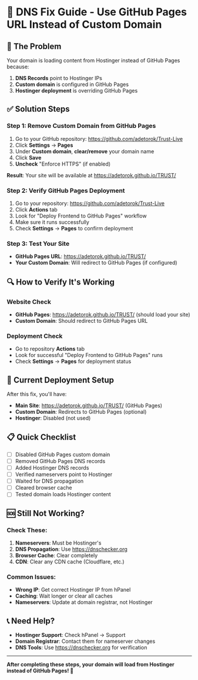 # 🔧 DNS Fix Guide - Use GitHub Pages URL Instead of Custom Domain

## 🚨 **The Problem**
Your domain is loading content from Hostinger instead of GitHub Pages because:
1. **DNS Records** point to Hostinger IPs
2. **Custom domain** is configured in GitHub Pages
3. **Hostinger deployment** is overriding GitHub Pages

## ✅ **Solution Steps**

### **Step 1: Remove Custom Domain from GitHub Pages**

1. Go to your GitHub repository: https://github.com/adetorok/Trust-Live
2. Click **Settings** → **Pages**
3. Under **Custom domain**, **clear/remove** your domain name
4. Click **Save**
5. **Uncheck** "Enforce HTTPS" (if enabled)

**Result**: Your site will be available at https://adetorok.github.io/TRUST/

### **Step 2: Verify GitHub Pages Deployment**

1. Go to your repository: https://github.com/adetorok/Trust-Live
2. Click **Actions** tab
3. Look for "Deploy Frontend to GitHub Pages" workflow
4. Make sure it runs successfully
5. Check **Settings** → **Pages** to confirm deployment

### **Step 3: Test Your Site**

- **GitHub Pages URL**: https://adetorok.github.io/TRUST/
- **Your Custom Domain**: Will redirect to GitHub Pages (if configured)

## 🔍 **How to Verify It's Working**

### **Website Check**
- **GitHub Pages**: https://adetorok.github.io/TRUST/ (should load your site)
- **Custom Domain**: Should redirect to GitHub Pages URL

### **Deployment Check**
- Go to repository **Actions** tab
- Look for successful "Deploy Frontend to GitHub Pages" runs
- Check **Settings** → **Pages** for deployment status

## 🚀 **Current Deployment Setup**

After this fix, you'll have:
- **Main Site**: https://adetorok.github.io/TRUST/ (GitHub Pages)
- **Custom Domain**: Redirects to GitHub Pages (optional)
- **Hostinger**: Disabled (not used)

## 📋 **Quick Checklist**

- [ ] Disabled GitHub Pages custom domain
- [ ] Removed GitHub Pages DNS records
- [ ] Added Hostinger DNS records  
- [ ] Verified nameservers point to Hostinger
- [ ] Waited for DNS propagation
- [ ] Cleared browser cache
- [ ] Tested domain loads Hostinger content

## 🆘 **Still Not Working?**

### **Check These:**
1. **Nameservers**: Must be Hostinger's
2. **DNS Propagation**: Use https://dnschecker.org
3. **Browser Cache**: Clear completely
4. **CDN**: Clear any CDN cache (Cloudflare, etc.)

### **Common Issues:**
- **Wrong IP**: Get correct Hostinger IP from hPanel
- **Caching**: Wait longer or clear all caches
- **Nameservers**: Update at domain registrar, not Hostinger

## 📞 **Need Help?**

- **Hostinger Support**: Check hPanel → Support
- **Domain Registrar**: Contact them for nameserver changes
- **DNS Tools**: Use https://dnschecker.org for verification

---

**After completing these steps, your domain will load from Hostinger instead of GitHub Pages! 🎉**
